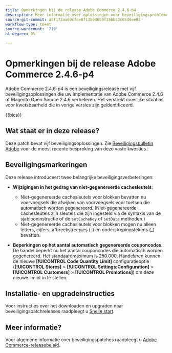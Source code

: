 ```yaml
---
title: Opmerkingen bij de release Adobe Commerce 2.4.6-p4
description: Meer informatie over oplossingen voor beveiligingsproblemen vindt u in de Adobe Commerce-release 2.4.6-p4.
source-git-commit: a5f172aa69cfde0f13b946b9f35bb53c0549ee02
workflow-type: tm+mt
source-wordcount: '219'
ht-degree: 0%

---
```



# Opmerkingen bij de release Adobe Commerce 2.4.6-p4

Adobe Commerce 2.4.6-p4 is een beveiligingsrelease met vijf beveiligingsoplossingen die uw implementatie van Adobe Commerce 2.4.6 of Magento Open Source 2.4.6 verbeteren. Het verstrekt moeilijke situaties voor kwetsbaarheid die in vorige versies zijn geïdentificeerd.

{{bics}}

## Wat staat er in deze release?

Deze patch bevat vijf beveiligingsoplossingen. Zie [Beveiligingsbulletin Adobe](https://helpx.adobe.com/security/products/magento/apsb24-03.html) voor de meest recente bespreking van deze vaste kwesties .

## Beveiligingsmarkeringen

Deze release introduceert twee belangrijke beveiligingsverbeteringen:

* **Wijzigingen in het gedrag van niet-gegenereerde cachesleutels**:

   * Niet-gegenereerde cachesleutels voor blokken bevatten nu voorvoegsels die afwijken van voorvoegsels voor toetsen die automatisch worden gegenereerd. (Niet-gegenereerde cachesleutels zijn sleutels die zijn ingesteld via de syntaxis van de sjablooninstructie of de `setCacheKey` of `setData` methoden.)
   * Niet-gegenereerde cachesleutels voor blokken mogen nu alleen letters, cijfers, afbreekstreepjes (-) en onderstrepingstekens (_) bevatten.  <!-- AC-9831 -->

* **Beperkingen op het aantal automatisch gegenereerde couponcodes**. De handel beperkt nu het aantal couponcodes die automatisch worden gegenereerd. Het standaardmaximum is 250.000. Handelaren kunnen de nieuwe **[!UICONTROL Code Quantity Limit]** configuratieoptie (**[!UICONTROL Stores]** > **[!UICONTROL Settings:Configuration]** > **[!UICONTROL Customers]** > **[!UICONTROL Promotions]**) om deze nieuwe limiet in te stellen. <!-- AC-8753 -->

## Installatie- en upgradeinstructies

Voor instructies over het downloaden en upgraden naar beveiligingspatchreleases raadpleegt u [Snelle start](../../../installation/composer.md).

## Meer informatie?

Voor algemene informatie over beveiligingspatches raadpleegt u [Adobe Commerce-releasebeleid](https://experienceleague.adobe.com/docs/commerce-operations/release/planning/versioning-policy.html?lang=en#security-patch-release).
